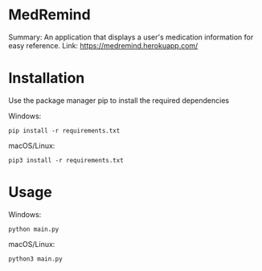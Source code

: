 # MedRemind
Summary: An application that displays a user's medication information for easy reference.
Link: https://medremind.herokuapp.com/

# Installation
Use the package manager pip to install the required dependencies

Windows:
```
pip install -r requirements.txt 
```

macOS/Linux:
```
pip3 install -r requirements.txt
```

# Usage
Windows:
```
python main.py
```

macOS/Linux:
```
python3 main.py
```
